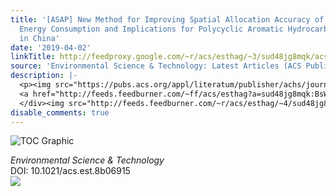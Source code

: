 ```yaml
---
title: '[ASAP] New Method for Improving Spatial Allocation Accuracy of Industrial
  Energy Consumption and Implications for Polycyclic Aromatic Hydrocarbon Emissions
  in China'
date: '2019-04-02'
linkTitle: http://feedproxy.google.com/~r/acs/esthag/~3/sud48jg8mqk/acs.est.8b06915
source: 'Environmental Science & Technology: Latest Articles (ACS Publications)'
description: |-
  <p><img src="https://pubs.acs.org/appl/literatum/publisher/achs/journals/content/esthag/0/esthag.ahead-of-print/acs.est.8b06915/20190402/images/medium/es-2018-06915g_0005.gif" alt="TOC Graphic"/></p><div><cite>Environmental Science & Technology</cite></div><div>DOI: 10.1021/acs.est.8b06915</div><div class="feedflare">
  <a href="http://feeds.feedburner.com/~ff/acs/esthag?a=sud48jg8mqk:BsWYhjs02aE:yIl2AUoC8zA"><img src="http://feeds.feedburner.com/~ff/acs/esthag?d=yIl2AUoC8zA" border="0"></img></a>
  </div><img src="http://feeds.feedburner.com/~r/acs/esthag/~4/sud48jg8mqk" height="1" width="1" ...
disable_comments: true
---
```

<p><img src="https://pubs.acs.org/appl/literatum/publisher/achs/journals/content/esthag/0/esthag.ahead-of-print/acs.est.8b06915/20190402/images/medium/es-2018-06915g_0005.gif" alt="TOC Graphic"/></p><div><cite>Environmental Science & Technology</cite></div><div>DOI: 10.1021/acs.est.8b06915</div><div class="feedflare">
<a href="http://feeds.feedburner.com/~ff/acs/esthag?a=sud48jg8mqk:BsWYhjs02aE:yIl2AUoC8zA"><img src="http://feeds.feedburner.com/~ff/acs/esthag?d=yIl2AUoC8zA" border="0"></img></a>
</div><img src="http://feeds.feedburner.com/~r/acs/esthag/~4/sud48jg8mqk" height="1" width="1" ...